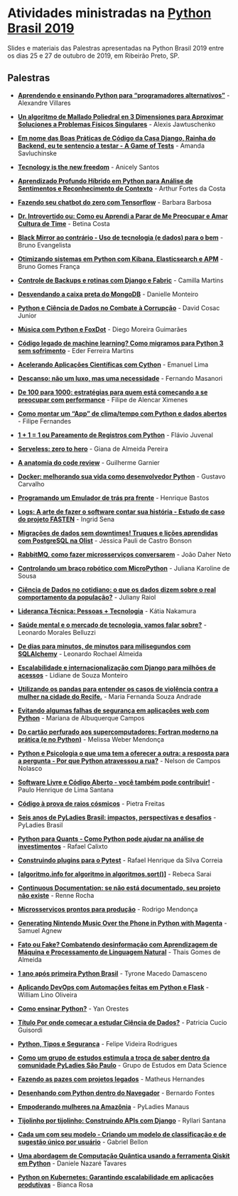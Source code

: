 # Atividades ministradas na [Python Brasil 2019](http://2019.pythonbrasil.org.br)

Slides e materiais das Palestras apresentadas na Python Brasil 2019 entre os dias 25 e 27 de outubro de 2019, em Ribeirão Preto, SP.

## Palestras


- [**Aprendendo e ensinando Python para “programadores alternativos”**](./aprendendo-e-ensinando-python-para/) - Alexandre Villares

- [**Un algoritmo de Mallado Poliedral en 3 Dimensiones para Aproximar Soluciones a Problemas Físicos Singulares**](./un-algoritmo-de-mallado-poliedral/) - Alexis Jawtuschenko

- [**Em nome das Boas Práticas de Código da Casa Django, Rainha do Backend, eu te sentencio a testar - A Game of Tests**](./em-nome-das-boas-praticas/) - Amanda Savluchinske

- [**Tecnology is the new freedom**](./tecnology-is-the-new-freedom/) - Anicely Santos

- [**Aprendizado Profundo Híbrido em Python para Análise de Sentimentos e Reconhecimento de Contexto**](./aprendizado-profundo-hibrido-em-python/) - Arthur Fortes da Costa

- [**Fazendo seu chatbot do zero com Tensorflow**](./fazendo-seu-chatbot-do-zero/) - Barbara Barbosa

- [**Dr. Introvertido ou: Como eu Aprendi a Parar de Me Preocupar e Amar Cultura de Time**](./dr-introvertido-ou-como-eu/) - Betina Costa

- [**Black Mirror ao contrário - Uso de tecnologia (e dados) para o bem**](./black-mirror-ao-contrario-uso/) - Bruno Evangelista

- [**Otimizando sistemas em Python com Kibana, Elasticsearch e APM**](./otimizando-sistemas-em-python-com/) - Bruno Gomes França

- [**Controle de Backups e rotinas com Django e Fabric**](./controle-de-backups-e-rotinas/) - Camilla Martins

- [**Desvendando a caixa preta do MongoDB**](./desvendando-a-caixa-preta-do/) - Danielle Monteiro

- [**Python e Ciência de Dados no Combate à Corrupção**](./python-e-ciencia-de-dados/) - David Cosac Junior

- [**Música com Python e FoxDot**](./musica-com-python-e-foxdot/) - Diego Moreira Guimarães

- [**Código legado de machine learning? Como migramos para Python 3 sem sofrimento**](./codigo-legado-de-machine-learning/) - Eder Ferreira Martins

- [**Acelerando Aplicações Científicas com Cython**](./acelerando-aplicacoes-cientificas-com-cython/) - Emanuel Lima

- [**Descanso: não um luxo, mas uma necessidade**](./descanso-nao-um-luxo-mas/) - Fernando Masanori

- [**De 100 para 1000: estratégias para quem está começando a se preocupar com performance**](./de-100-para-1000-estrategias/) - Filipe de Alencar Ximenes

- [**Como montar um “App” de clima/tempo com Python e dados abertos**](./como-montar-um-app-de/) - Filipe Fernandes

- [**1 + 1 = 1 ou Pareamento de Registros com Python**](./1-1-1-ou-pareamento/) - Flávio Juvenal

- [**Serveless: zero to hero**](./serveless-zero-to-hero/) - Giana de Almeida Pereira

- [**A anatomia do code review**](./a-anatomia-do-code-review/) - Guilherme Garnier

- [**Docker: melhorando sua vida como desenvolvedor Python**](./docker-melhorando-sua-vida-como/) - Gustavo Carvalho

- [**Programando um Emulador de trás pra frente**](./programando-um-emulador-de-tras/) - Henrique Bastos

- [**Logs: A arte de fazer o software contar sua história - Estudo de caso do projeto FASTEN**](./logs-a-arte-de-fazer/) - Ingrid Sena

- [**Migrações de dados sem downtimes! Truques e lições aprendidas com PostgreSQL na Olist**](./migracoes-de-dados-sem-downtimes/) - Jéssica Pauli de Castro Bonson

- [**RabbitMQ, como fazer microsserviços conversarem**](./rabbitmq-como-fazer-microsservicos-conversarem/) - João Daher Neto

- [**Controlando um braço robótico com MicroPython**](./controlando-um-braco-robotico-com/) - Juliana Karoline de Sousa

- [**Ciência de Dados no cotidiano: o que os dados dizem sobre o real comportamento da população?**](./ciencia-de-dados-no-cotidiano/) - Juliany Raiol

- [**Liderança Técnica: Pessoas + Tecnologia**](./lideranca-tecnica-pessoas-tecnologia/) - Kátia Nakamura

- [**Saúde mental e o mercado de tecnologia, vamos falar sobre?**](./saude-mental-e-o-mercado/) - Leonardo Morales Belluzzi

- [**De dias para minutos, de minutos para milisegundos com SQLAlchemy**](./de-dias-para-minutos-de/) - Leonardo Rochael Almeida

- [**Escalabilidade e internacionalização com Django para milhões de acessos**](./escalabilidade-e-internacionalizacao-com-django/) - Lidiane de Souza Monteiro

- [**Utilizando os pandas para entender os casos de violência contra a mulher na cidade do Recife.**](./utilizando-os-pandas-para-entender/) - Maria Fernanda Souza Andrade

- [**Evitando algumas falhas de segurança em aplicações web com Python**](./evitando-algumas-falhas-de-seguranca/) - Mariana de Albuquerque Campos

- [**Do cartão perfurado aos supercomputadores: Fortran moderno na prática (e no Python)**](./do-cartao-perfurado-aos-supercomputadores/) - Melissa Weber Mendonça

- [**Python e Psicologia o que uma tem a oferecer a outra: a resposta para a pergunta - Por que Python atravessou a rua?**](./python-e-psicologia-o-que/) - Nelson de Campos Nolasco

- [**Software Livre e Código Aberto - você também pode contribuir!**](./software-livre-e-codigo-aberto/) - Paulo Henrique de Lima Santana

- [**Código à prova de raios cósmicos**](./codigo-a-prova-de-raios/) - Pietra Freitas

- [**Seis anos de PyLadies Brasil: impactos, perspectivas e desafios**](./seis-anos-de-pyladies-brasil/) - PyLadies Brasil

- [**Python para Quants - Como Python pode ajudar na análise de investimentos**](./python-para-quants-como-python/) - Rafael Calixto

- [**Construindo plugins para o Pytest**](./construindo-plugins-para-o-pytest/) - Rafael Henrique da Silva Correia

- [**[algoritmo.info for algoritmo in algoritmos.sort()]**](./algoritmoinfo-for-algoritmo-in-algoritmossort/) - Rebeca Sarai

- [**Continuous Documentation: se não está documentado, seu projeto não existe**](./continuous-documentation-se-nao-esta/) - Renne Rocha

- [**Microsserviços prontos para produção**](./microsservicos-prontos-para-producao/) - Rodrigo Mendonça

- [**Generating Nintendo Music Over the Phone in Python with Magenta**](./generating-nintendo-music-over-the/) - Samuel Agnew

- [**Fato ou Fake? Combatendo desinformação com Aprendizagem de Máquina e Processamento de Linguagem Natural**](./fato-ou-fake-combatendo-desinformacao/) - Thais Gomes de Almeida

- [**1 ano após primeira Python Brasil**](./1-ano-apos-primeira-python/) - Tyrone Macedo Damasceno

- [**Aplicando DevOps com Automações feitas em Python e Flask**](./aplicando-devops-com-automacoes-feitas/) - William Lino Oliveira

- [**Como ensinar Python?**](./como-ensinar-python/) - Yan Orestes

- [**Título Por onde começar a estudar Ciência de Dados?**](./titulo-por-onde-comecar-a/) - Patricia Cucio Guisordi

- [**Python, Tipos e Segurança**](./python-tipos-e-seguranca/) - Felipe Videira Rodrigues

- [**Como um grupo de estudos estimula a troca de saber dentro da comunidade PyLadies São Paulo**](./como-um-grupo-de-estudos/) - Grupo de Estudos em Data Science

- [**Fazendo as pazes com projetos legados**](./fazendo-as-pazes-com-projetos/) - Matheus Hernandes

- [**Desenhando com Python dentro do Navegador**](./desenhando-com-python-dentro-do/) - Bernardo Fontes

- [**Empoderando mulheres na Amazônia**](./empoderando-mulheres-na-amazonia/) - PyLadies Manaus

- [**Tijolinho por tijolinho: Construindo APIs com Django**](./tijolinho-por-tijolinho-construindo-apis/) - Ryllari Santana

- [**Cada um com seu modelo - Criando um modelo de classificação e de sugestão único por usuário**](./cada-um-com-seu-modelo/) - Gabriel Bellon

- [**Uma abordagem de Computação Quântica usando a ferramenta Qiskit em Python**](./uma-abordagem-de-computacao-quantica/) - Daniele Nazaré Tavares

- [**Python on Kubernetes: Garantindo escalabilidade em aplicações produtivas**](./python-on-kubernetes-garantindo-escalabilidade/) - Bianca Rosa
